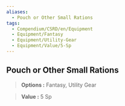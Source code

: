 ```yaml
---
aliases:
  - Pouch or Other Small Rations
tags:
  - Compendium/CSRD/en/Equipment
  - Equipment/Fantasy
  - Equipment/Utility-Gear
  - Equipment/Value/5-Sp
---
```

  
    
## Pouch or Other Small Rations    
    
>    
> **Options :** Fantasy, Utility Gear    
> **Value :** 5 Sp